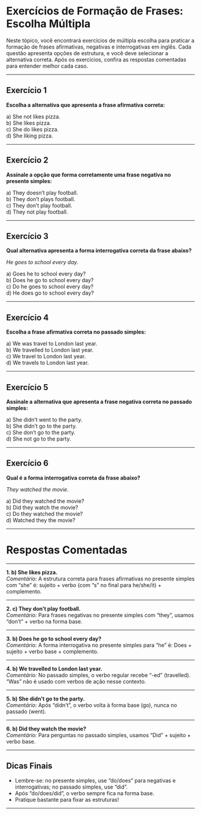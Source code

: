 
# Exercícios de Formação de Frases: Escolha Múltipla

Neste tópico, você encontrará exercícios de múltipla escolha para praticar a formação de frases afirmativas, negativas e interrogativas em inglês. Cada questão apresenta opções de estrutura, e você deve selecionar a alternativa correta. Após os exercícios, confira as respostas comentadas para entender melhor cada caso.

---

## Exercício 1

**Escolha a alternativa que apresenta a frase afirmativa correta:**

a) She not likes pizza.  
b) She likes pizza.  
c) She do likes pizza.  
d) She liking pizza.

---

## Exercício 2

**Assinale a opção que forma corretamente uma frase negativa no presente simples:**

a) They doesn’t play football.  
b) They don’t plays football.  
c) They don’t play football.  
d) They not play football.

---

## Exercício 3

**Qual alternativa apresenta a forma interrogativa correta da frase abaixo?**

*He goes to school every day.*

a) Goes he to school every day?  
b) Does he go to school every day?  
c) Do he goes to school every day?  
d) He does go to school every day?

---

## Exercício 4

**Escolha a frase afirmativa correta no passado simples:**

a) We was travel to London last year.  
b) We travelled to London last year.  
c) We travel to London last year.  
d) We travels to London last year.

---

## Exercício 5

**Assinale a alternativa que apresenta a frase negativa correta no passado simples:**

a) She didn’t went to the party.  
b) She didn’t go to the party.  
c) She don’t go to the party.  
d) She not go to the party.

---

## Exercício 6

**Qual é a forma interrogativa correta da frase abaixo?**

*They watched the movie.*

a) Did they watched the movie?  
b) Did they watch the movie?  
c) Do they watched the movie?  
d) Watched they the movie?

---

# Respostas Comentadas

---

**1. b) She likes pizza.**  
*Comentário:* A estrutura correta para frases afirmativas no presente simples com “she” é: sujeito + verbo (com “s” no final para he/she/it) + complemento.

---

**2. c) They don’t play football.**  
*Comentário:* Para frases negativas no presente simples com “they”, usamos “don’t” + verbo na forma base.

---

**3. b) Does he go to school every day?**  
*Comentário:* A forma interrogativa no presente simples para “he” é: Does + sujeito + verbo base + complemento.

---

**4. b) We travelled to London last year.**  
*Comentário:* No passado simples, o verbo regular recebe “-ed” (travelled). “Was” não é usado com verbos de ação nesse contexto.

---

**5. b) She didn’t go to the party.**  
*Comentário:* Após “didn’t”, o verbo volta à forma base (go), nunca no passado (went).

---

**6. b) Did they watch the movie?**  
*Comentário:* Para perguntas no passado simples, usamos “Did” + sujeito + verbo base.

---

## Dicas Finais

- Lembre-se: no presente simples, use “do/does” para negativas e interrogativas; no passado simples, use “did”.
- Após “do/does/did”, o verbo sempre fica na forma base.
- Pratique bastante para fixar as estruturas!

---
```
